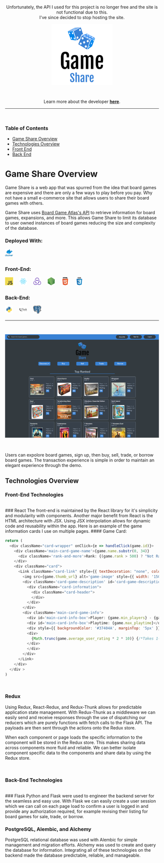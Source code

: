<p align='center' style='font-weight: 20px'>
  Unfortunately, the API I used for this project is no longer free and the site is not functional due to this.<br>
  I've since decided to stop hosting the site.
</p>
<p align='center'>
  <img align='center' src='./client/public/game-share-logo.png' alt='game-share-logo' />
  <br />
</p>

<br />

<p align='center'>Learn more about the developer <a style='font-weight: bold' href='https://www.nicholaslitz.com'>here</a>.</p>

<hr />
<br />

### Table of Contents
- [Game Share Overview](#game-share-overview)
- [Technologies Overview](#technologies-overview)
- [Front End](./client/)
- [Back End](./backend/)

Game Share Overview
====
Game Share is a web app that was spurred from the idea that board games are expensive and there are only a few ways to play before you pay. Why not have a small e-commerce site that allows users to share their board games with others.

Game Share uses [Board Game Atlas's API] to retrieve information for board games, expansions, and more. This allows Game Share to limit its database to user owned instances of board games reducing the size and complexity of the database.

### Deployed With:
<img align="left" alt="Docker" width="26px" src="https://raw.githubusercontent.com/github/explore/80688e429a7d4ef2fca1e82350fe8e3517d3494d/topics/docker/docker.png" />

<br />
<br />

### Front-End:
<img align="left" style='margin-right: 20px' alt="JavaScript" width="26px" src="https://raw.githubusercontent.com/github/explore/80688e429a7d4ef2fca1e82350fe8e3517d3494d/topics/javascript/javascript.png" />
<img align="left" style='margin-right: 20px' alt="React" width="26px" src="https://raw.githubusercontent.com/github/explore/80688e429a7d4ef2fca1e82350fe8e3517d3494d/topics/react/react.png" />
<img align="left"  style='margin-right: 20px' alt="Redux" width="26px" src="https://raw.githubusercontent.com/github/explore/80688e429a7d4ef2fca1e82350fe8e3517d3494d/topics/redux/redux.png" />
<img align="left"  style='margin-right: 20px' alt="Node.js" width="26px" src="https://raw.githubusercontent.com/github/explore/80688e429a7d4ef2fca1e82350fe8e3517d3494d/topics/nodejs/nodejs.png" />
<img align="left"  style='margin-right: 20px' alt="HTML5" width="26px" src="https://raw.githubusercontent.com/github/explore/80688e429a7d4ef2fca1e82350fe8e3517d3494d/topics/html/html.png" />
<img align="left"  style='margin-right: 20px' alt="CSS3" width="26px" src="https://raw.githubusercontent.com/github/explore/80688e429a7d4ef2fca1e82350fe8e3517d3494d/topics/css/css.png" />

<br />
<br />

### Back-End:
<img align="left"  style='margin-right: 20px' alt="python" width="26px" src="https://raw.githubusercontent.com/github/explore/80688e429a7d4ef2fca1e82350fe8e3517d3494d/topics/python/python.png" />
<img align="left"  style='margin-right: 20px' alt="flask" width="26px" src="https://raw.githubusercontent.com/github/explore/80688e429a7d4ef2fca1e82350fe8e3517d3494d/topics/flask/flask.png" />
<img align="left"  style='margin-right: 20px' alt="postgreSQL" width="26px" src="https://raw.githubusercontent.com/github/explore/80688e429a7d4ef2fca1e82350fe8e3517d3494d/topics/postgresql/postgresql.png" />

<br />
<br />
<hr />
<br />
<p align='center'>
  <img src='./client/public/game-share-splash.png' alt='game-share-splash' />
</p>
<br />

Users can expolore board games, sign up, then buy, sell, trade, or borrow board games. The transaction experience is simple in order to maintain an elegant experience through the demo.

## Technologies Overview
### Front-End Technologies
<br />
### React
The front-end is maintained by the React library for it's simplicity and modularity with components. Another major benefit from React is the HTML architecture with JSX. Using JSX interpolation allows for dynamic code and reusability within the app. Here is an example of the game information cards I use on multiple pages.
#### Game Card:

  ```javascript
  return (
    <div className="card-wrapper" onClick={e => handleClick(game.id)}>
      <div className='main-card-game-name'>{game.name.substr(0, 34)}
        <div className='rank-and-more'>Rank: {(game.rank > 500) ? "Not Ranked" : game.rank}</div>
      </div>
      <div className="card">
        <Link className="card-link" style={{ textDecoration: "none", color: "black" }} to={`gamepage/${game.id}`}>
          <img src={game.thumb_url} alt='game-image' style={{ width: '150px', height: '150px' }} />
          <div className='card-game-description' id='card-game-description'>
            <div className="card-information">
              <div className="card-header">
              </div>
            </div>
          </div>
          <div className='main-card-game-info'>
            <div id='main-card-info-box'>Player: {game.min_players} - {game.max_players}</div>
            <div id='main-card-info-box'>Playtime: {game.max_playtime}</div>
            <div style={{ backgroundColor: '#37404A', marginTop: '5px' }}>Rating
            <div>
              {Math.trunc(game.average_user_rating * 2 * 10)} {/*Takes 1-5 scale to 1-100*/}
            </div>
            </div>
          </div>
        </Link>
      </div>
    </div >
  )
  ```
<br />

### Redux
Using Redux, React-Redux, and Redux-Thunk allows for predictable application state management. With Redux-Thunk as a middleware we can easily send and receive responses through the use of dispatching our reducers which are purely functions with fetch calls to the Flask API. The payloads are then sent through the actions onto the Redux store.

When each component or page loads the specific information to the component will be stored in the Redux store. This makes sharing data across components more fluid and reliable. We can better isolate component specific data to the components and share data by using the Redux store.

<br />

### Back-End Technologies
<br />
### Flask
Python and Flask were used to engineer the backend server for the seamless and easy use. With Flask we can easily create a user session which we can call on each page load to confirm a user is logged in and provide any authorization required, for example revising their listing for board games for sale, trade, or borrow.

### PostgreSQL, Alembic, and Alchemy
PostgreSQL relational database was used with Alembic for simple management and migration efforts. Alchemy was used to create and query the database for information. Integrating all of these technologies on the backend made the database predictable, reliable, and manageable.

[Board Game Atlas's API]: https://www.boardgameatlas.com/api/docs/
